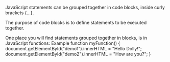 JavaScript statements can be grouped together in code blocks, inside curly brackets {...}.

The purpose of code blocks is to define statements to be executed together.

One place you will find statements grouped together in blocks, is in JavaScript functions:
Example
function myFunction() {
  document.getElementById("demo1").innerHTML = "Hello Dolly!";
  document.getElementById("demo2").innerHTML = "How are you?";
}

